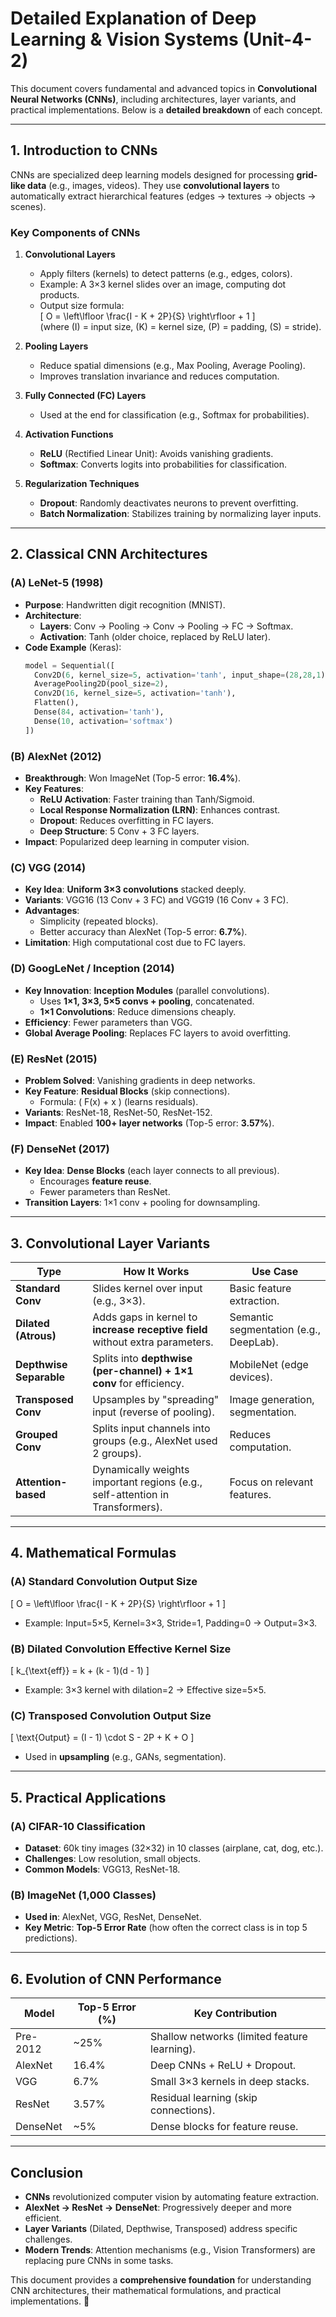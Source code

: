 # **Detailed Explanation of Deep Learning & Vision Systems (Unit-4-2)**

This document covers fundamental and advanced topics in **Convolutional Neural Networks (CNNs)**, including architectures, layer variants, and practical implementations. Below is a **detailed breakdown** of each concept.

---

## **1. Introduction to CNNs**
CNNs are specialized deep learning models designed for processing **grid-like data** (e.g., images, videos). They use **convolutional layers** to automatically extract hierarchical features (edges → textures → objects → scenes).

### **Key Components of CNNs**
1. **Convolutional Layers**  
   - Apply filters (kernels) to detect patterns (e.g., edges, colors).  
   - Example: A 3×3 kernel slides over an image, computing dot products.  
   - Output size formula:  
     \[
     O = \left\lfloor \frac{I - K + 2P}{S} \right\rfloor + 1
     \]  
     (where \(I\) = input size, \(K\) = kernel size, \(P\) = padding, \(S\) = stride).  

2. **Pooling Layers**  
   - Reduce spatial dimensions (e.g., Max Pooling, Average Pooling).  
   - Improves translation invariance and reduces computation.  

3. **Fully Connected (FC) Layers**  
   - Used at the end for classification (e.g., Softmax for probabilities).  

4. **Activation Functions**  
   - **ReLU** (Rectified Linear Unit): Avoids vanishing gradients.  
   - **Softmax**: Converts logits into probabilities for classification.  

5. **Regularization Techniques**  
   - **Dropout**: Randomly deactivates neurons to prevent overfitting.  
   - **Batch Normalization**: Stabilizes training by normalizing layer inputs.  

---

## **2. Classical CNN Architectures**
### **(A) LeNet-5 (1998)**
- **Purpose**: Handwritten digit recognition (MNIST).  
- **Architecture**:  
  - **Layers**: Conv → Pooling → Conv → Pooling → FC → Softmax.  
  - **Activation**: Tanh (older choice, replaced by ReLU later).  
- **Code Example** (Keras):  
  ```python
  model = Sequential([
    Conv2D(6, kernel_size=5, activation='tanh', input_shape=(28,28,1)),
    AveragePooling2D(pool_size=2),
    Conv2D(16, kernel_size=5, activation='tanh'),
    Flatten(),
    Dense(84, activation='tanh'),
    Dense(10, activation='softmax')
  ])
  ```

### **(B) AlexNet (2012)**
- **Breakthrough**: Won ImageNet (Top-5 error: **16.4%**).  
- **Key Features**:  
  - **ReLU Activation**: Faster training than Tanh/Sigmoid.  
  - **Local Response Normalization (LRN)**: Enhances contrast.  
  - **Dropout**: Reduces overfitting in FC layers.  
  - **Deep Structure**: 5 Conv + 3 FC layers.  
- **Impact**: Popularized deep learning in computer vision.  

### **(C) VGG (2014)**
- **Key Idea**: **Uniform 3×3 convolutions** stacked deeply.  
- **Variants**: VGG16 (13 Conv + 3 FC) and VGG19 (16 Conv + 3 FC).  
- **Advantages**:  
  - Simplicity (repeated blocks).  
  - Better accuracy than AlexNet (Top-5 error: **6.7%**).  
- **Limitation**: High computational cost due to FC layers.  

### **(D) GoogLeNet / Inception (2014)**
- **Key Innovation**: **Inception Modules** (parallel convolutions).  
  - Uses **1×1, 3×3, 5×5 convs + pooling**, concatenated.  
  - **1×1 Convolutions**: Reduce dimensions cheaply.  
- **Efficiency**: Fewer parameters than VGG.  
- **Global Average Pooling**: Replaces FC layers to avoid overfitting.  

### **(E) ResNet (2015)**
- **Problem Solved**: Vanishing gradients in deep networks.  
- **Key Feature**: **Residual Blocks** (skip connections).  
  - Formula: \( F(x) + x \) (learns residuals).  
- **Variants**: ResNet-18, ResNet-50, ResNet-152.  
- **Impact**: Enabled **100+ layer networks** (Top-5 error: **3.57%**).  

### **(F) DenseNet (2017)**
- **Key Idea**: **Dense Blocks** (each layer connects to all previous).  
  - Encourages **feature reuse**.  
  - Fewer parameters than ResNet.  
- **Transition Layers**: 1×1 conv + pooling for downsampling.  

---

## **3. Convolutional Layer Variants**
| **Type**                | **How It Works**                                                                 | **Use Case**                          |
|-------------------------|---------------------------------------------------------------------------------|---------------------------------------|
| **Standard Conv**       | Slides kernel over input (e.g., 3×3).                                           | Basic feature extraction.             |
| **Dilated (Atrous)**    | Adds gaps in kernel to **increase receptive field** without extra parameters.    | Semantic segmentation (e.g., DeepLab).|
| **Depthwise Separable** | Splits into **depthwise (per-channel) + 1×1 conv** for efficiency.               | MobileNet (edge devices).             |
| **Transposed Conv**     | Upsamples by "spreading" input (reverse of pooling).                            | Image generation, segmentation.       |
| **Grouped Conv**        | Splits input channels into groups (e.g., AlexNet used 2 groups).                | Reduces computation.                  |
| **Attention-based**     | Dynamically weights important regions (e.g., self-attention in Transformers).   | Focus on relevant features.           |

---

## **4. Mathematical Formulas**
### **(A) Standard Convolution Output Size**
\[
O = \left\lfloor \frac{I - K + 2P}{S} \right\rfloor + 1
\]
- Example: Input=5×5, Kernel=3×3, Stride=1, Padding=0 → Output=3×3.  

### **(B) Dilated Convolution Effective Kernel Size**
\[
k_{\text{eff}} = k + (k - 1)(d - 1)
\]
- Example: 3×3 kernel with dilation=2 → Effective size=5×5.  

### **(C) Transposed Convolution Output Size**
\[
\text{Output} = (I - 1) \cdot S - 2P + K + O
\]
- Used in **upsampling** (e.g., GANs, segmentation).  

---

## **5. Practical Applications**
### **(A) CIFAR-10 Classification**
- **Dataset**: 60k tiny images (32×32) in 10 classes (airplane, cat, dog, etc.).  
- **Challenges**: Low resolution, small objects.  
- **Common Models**: VGG13, ResNet-18.  

### **(B) ImageNet (1,000 Classes)**
- **Used in**: AlexNet, VGG, ResNet, DenseNet.  
- **Key Metric**: **Top-5 Error Rate** (how often the correct class is in top 5 predictions).  

---

## **6. Evolution of CNN Performance**
| **Model**   | **Top-5 Error (%)** | **Key Contribution**                          |
|------------|-------------------|---------------------------------------------|
| Pre-2012   | ~25%              | Shallow networks (limited feature learning). |
| AlexNet    | 16.4%             | Deep CNNs + ReLU + Dropout.                 |
| VGG        | 6.7%              | Small 3×3 kernels in deep stacks.           |
| ResNet     | 3.57%             | Residual learning (skip connections).       |
| DenseNet   | ~5%               | Dense blocks for feature reuse.             |

---

## **Conclusion**
- **CNNs** revolutionized computer vision by automating feature extraction.  
- **AlexNet → ResNet → DenseNet**: Progressively deeper and more efficient.  
- **Layer Variants** (Dilated, Depthwise, Transposed) address specific challenges.  
- **Modern Trends**: Attention mechanisms (e.g., Vision Transformers) are replacing pure CNNs in some tasks.  

This document provides a **comprehensive foundation** for understanding CNN architectures, their mathematical formulations, and practical implementations. 🚀
